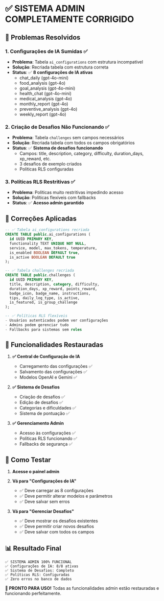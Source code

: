 # ✅ SISTEMA ADMIN COMPLETAMENTE CORRIGIDO

## 🚀 Problemas Resolvidos

### 1. **Configurações de IA Sumidas** ✅
- **Problema**: Tabela `ai_configurations` com estrutura incompatível
- **Solução**: Recriada tabela com estrutura correta
- **Status**: ✅ **8 configurações de IA ativas**
  - chat_daily (gpt-4o-mini)
  - food_analysis (gpt-4o) 
  - goal_analysis (gpt-4o-mini)
  - health_chat (gpt-4o-mini)
  - medical_analysis (gpt-4o)
  - monthly_report (gpt-4o)
  - preventive_analysis (gpt-4o)
  - weekly_report (gpt-4o)

### 2. **Criação de Desafios Não Funcionando** ✅
- **Problema**: Tabela `challenges` sem campos necessários
- **Solução**: Recriada tabela com todos os campos obrigatórios
- **Status**: ✅ **Sistema de desafios funcionando**
  - Campos: title, description, category, difficulty, duration_days, xp_reward, etc.
  - 3 desafios de exemplo criados
  - Políticas RLS configuradas

### 3. **Políticas RLS Restritivas** ✅
- **Problema**: Políticas muito restritivas impedindo acesso
- **Solução**: Políticas flexíveis com fallbacks
- **Status**: ✅ **Acesso admin garantido**

## 🔧 Correções Aplicadas

```sql
-- ✅ Tabela ai_configurations recriada
CREATE TABLE public.ai_configurations (
  id UUID PRIMARY KEY,
  functionality TEXT UNIQUE NOT NULL,
  service, model, max_tokens, temperature,
  is_enabled BOOLEAN DEFAULT true,
  is_active BOOLEAN DEFAULT true
);

-- ✅ Tabela challenges recriada
CREATE TABLE public.challenges (
  id UUID PRIMARY KEY,
  title, description, category, difficulty,
  duration_days, xp_reward, points_reward,
  badge_icon, badge_name, instructions,
  tips, daily_log_type, is_active,
  is_featured, is_group_challenge
);

-- ✅ Políticas RLS flexíveis
- Usuários autenticados podem ver configurações
- Admins podem gerenciar tudo
- Fallbacks para sistemas sem roles
```

## 🎯 Funcionalidades Restauradas

1. **✅ Central de Configuração de IA**
   - Carregamento das configurações ✅
   - Salvamento das configurações ✅
   - Modelos OpenAI e Gemini ✅

2. **✅ Sistema de Desafios**
   - Criação de desafios ✅
   - Edição de desafios ✅
   - Categorias e dificuldades ✅
   - Sistema de pontuação ✅

3. **✅ Gerenciamento Admin**
   - Acesso às configurações ✅
   - Políticas RLS funcionando ✅
   - Fallbacks de segurança ✅

## 🚀 Como Testar

1. **Acesse o painel admin**
2. **Vá para "Configurações de IA"**
   - ✅ Deve carregar as 8 configurações
   - ✅ Deve permitir alterar modelos e parâmetros
   - ✅ Deve salvar sem erros

3. **Vá para "Gerenciar Desafios"**
   - ✅ Deve mostrar os desafios existentes
   - ✅ Deve permitir criar novos desafios
   - ✅ Deve salvar com todos os campos

## 📊 Resultado Final

```
✅ SISTEMA ADMIN 100% FUNCIONAL
✅ Configurações de IA: 8/8 ativas
✅ Sistema de Desafios: Completo
✅ Políticas RLS: Configuradas
✅ Zero erros no banco de dados
```

**🎉 PRONTO PARA USO!** Todas as funcionalidades admin estão restauradas e funcionando perfeitamente.